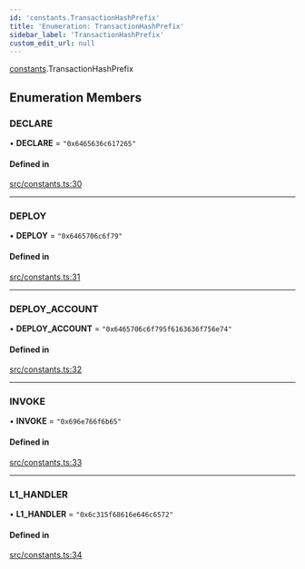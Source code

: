 ```yaml
---
id: 'constants.TransactionHashPrefix'
title: 'Enumeration: TransactionHashPrefix'
sidebar_label: 'TransactionHashPrefix'
custom_edit_url: null
---
```


[constants](../namespaces/constants.md).TransactionHashPrefix

## Enumeration Members

### DECLARE

• **DECLARE** = `"0x6465636c617265"`

#### Defined in

[src/constants.ts:30](https://github.com/0xs34n/starknet.js/blob/v5.19.5/src/constants.ts#L30)

---

### DEPLOY

• **DEPLOY** = `"0x6465706c6f79"`

#### Defined in

[src/constants.ts:31](https://github.com/0xs34n/starknet.js/blob/v5.19.5/src/constants.ts#L31)

---

### DEPLOY_ACCOUNT

• **DEPLOY_ACCOUNT** = `"0x6465706c6f795f6163636f756e74"`

#### Defined in

[src/constants.ts:32](https://github.com/0xs34n/starknet.js/blob/v5.19.5/src/constants.ts#L32)

---

### INVOKE

• **INVOKE** = `"0x696e766f6b65"`

#### Defined in

[src/constants.ts:33](https://github.com/0xs34n/starknet.js/blob/v5.19.5/src/constants.ts#L33)

---

### L1_HANDLER

• **L1_HANDLER** = `"0x6c315f68616e646c6572"`

#### Defined in

[src/constants.ts:34](https://github.com/0xs34n/starknet.js/blob/v5.19.5/src/constants.ts#L34)
